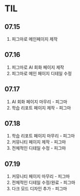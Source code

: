 # TIL

## 07.15

1. 피그마로 메인페이지 제작

## 07.16

1. 피그마로 AI 회화 페이지 제작
2. 피그마로 메인 페이지 디테일 수정

## 07.17

1. AI 회화 페이지 마무리 - 피그마
2. 학습 리포트 페이지 제작 - 피그마

## 07.18

1. 학습 리포트 페이지 마무리 - 피그마
2. 커뮤니티 페이지 제작 - 피그마
3. 전체적인 디테일 수정 - 피그마

## 07.19

1. 커뮤니티 페이지 마무리 - 피그마
2. 전체적인 디테일 수정/완료 - 피그마
3. 다크 모드 디자인 추가 - 피그마

